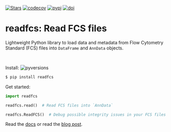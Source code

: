 [![Stars](https://img.shields.io/github/stars/laminlabs/readfcs?logo=GitHub&color=yellow)](https://github.com/laminlabs/readfcs)
[![codecov](https://codecov.io/gh/laminlabs/readfcs/branch/main/graph/badge.svg?token=6A5PYRX809)](https://codecov.io/gh/laminlabs/readfcs)
[![pypi](https://img.shields.io/pypi/v/readfcs?color=blue&label=pypi%20package)](https://pypi.org/project/readfcs)
[![doi](https://img.shields.io/badge/doi-10.56528%2Frfcs-lightgrey)](https://doi.org/10.56528/rfcs)

# readfcs: Read FCS files

Lightweight Python library to load data and metadata from Flow Cytometry Standard (FCS) files into `DataFrame` and `AnnData` objects.

<br>

Install: ![pyversions](https://img.shields.io/pypi/pyversions/readfcs)

```bash
$ pip install readfcs
```

Get started:

```python
import readfcs

readfcs.read()  # Read FCS files into `AnnData`

readfcs.ReadFCS()  # Debug possible integrity issues in your FCS files
```

Read the [docs](https://readfcs.lamin.ai/) or read the [blog post](https://lamin.ai/blog/2022/readfcs).
